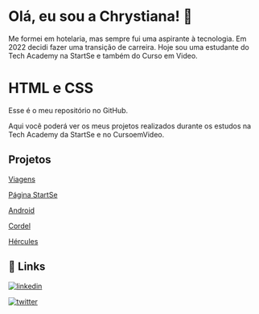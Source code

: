 # Olá, eu sou a Chrystiana! 👋

Me formei em hotelaria, mas sempre fui uma aspirante à tecnologia. Em 2022 decidi fazer uma transição de carreira. Hoje sou uma estudante do Tech Academy na StartSe e também do Curso em Video.

# HTML e CSS

Esse é o meu repositório no GitHub.

Aqui você poderá ver os meus projetos realizados durante os estudos na Tech Academy da StartSe e no CursoemVideo.



## Projetos

[Viagens](https://chryspenalber.github.io/projeto-viagens/index.html)

[Página StartSe](https://chryspenalber.github.io/projeto-pagina-startse/Aulao.html)

[Android](https://chryspenalber.github.io/projeto-android/android.html)

[Cordel](https://chryspenalber.github.io/projeto-cordel/index.html)

[Hércules](https://chryspenalber.github.io/projeto-hercules/Hercules.html)


## 🔗 Links

[![linkedin](https://img.shields.io/badge/linkedin-0A66C2?style=for-the-badge&logo=linkedin&logoColor=white)](https://www.linkedin.com/in/chrystiana-penalber-81876433/)

[![twitter](https://img.shields.io/badge/twitter-1DA1F2?style=for-the-badge&logo=twitter&logoColor=white)](https://twitter.com/chryspenalber)
